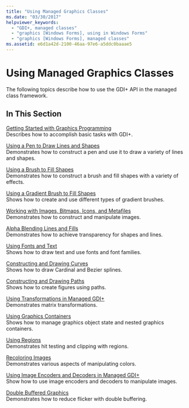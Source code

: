 ```yaml
---
title: "Using Managed Graphics Classes"
ms.date: "03/30/2017"
helpviewer_keywords: 
  - "GDI+, managed classes"
  - "graphics [Windows Forms], using in Windows Forms"
  - "graphics [Windows Forms], managed classes"
ms.assetid: e6d1a42d-2100-46aa-97e6-a5ddc0baaae5
---
```

# Using Managed Graphics Classes
The following topics describe how to use the GDI+ API in the managed class framework.  
  
## In This Section  
 [Getting Started with Graphics Programming](getting-started-with-graphics-programming.md)  
 Describes how to accomplish basic tasks with GDI+.  
  
 [Using a Pen to Draw Lines and Shapes](using-a-pen-to-draw-lines-and-shapes.md)  
 Demonstrates how to construct a pen and use it to draw a variety of lines and shapes.  
  
 [Using a Brush to Fill Shapes](using-a-brush-to-fill-shapes.md)  
 Demonstrates how to construct a brush and fill shapes with a variety of effects.  
  
 [Using a Gradient Brush to Fill Shapes](using-a-gradient-brush-to-fill-shapes.md)  
 Shows how to create and use different types of gradient brushes.  
  
 [Working with Images, Bitmaps, Icons, and Metafiles](working-with-images-bitmaps-icons-and-metafiles.md)  
 Demonstrates how to construct and manipulate images.  
  
 [Alpha Blending Lines and Fills](alpha-blending-lines-and-fills.md)  
 Demonstrates how to achieve transparency for shapes and lines.  
  
 [Using Fonts and Text](using-fonts-and-text.md)  
 Shows how to draw text and use fonts and font families.  
  
 [Constructing and Drawing Curves](constructing-and-drawing-curves.md)  
 Shows how to draw Cardinal and Bezier splines.  
  
 [Constructing and Drawing Paths](constructing-and-drawing-paths.md)  
 Shows how to create figures using paths.  
  
 [Using Transformations in Managed GDI+](using-transformations-in-managed-gdi.md)  
 Demonstrates matrix transformations.  
  
 [Using Graphics Containers](using-graphics-containers.md)  
 Shows how to manage graphics object state and nested graphics containers.  
  
 [Using Regions](using-regions.md)  
 Demonstrates hit testing and clipping with regions.  
  
 [Recoloring Images](recoloring-images.md)  
 Demonstrates various aspects of manipulating colors.  
  
 [Using Image Encoders and Decoders in Managed GDI+](using-image-encoders-and-decoders-in-managed-gdi.md)  
 Show how to use image encoders and decoders to manipulate images.  
  
 [Double Buffered Graphics](double-buffered-graphics.md)  
 Demonstrates how to reduce flicker with double buffering.
